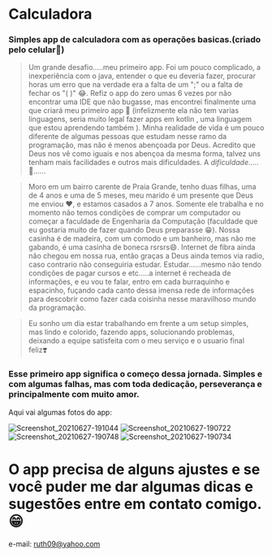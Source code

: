# Calculadora
### Simples app de calculadora com as operações basicas.(criado pelo celular📱)


> Um grande desafio.....meu primeiro app. Foi um pouco complicado, a inexperiência com o java, entender o que eu deveria fazer, procurar horas um erro que na verdade era a falta de um ";" ou a falta de fechar os "( )" 😂. Refiz o app do zero umas 6 vezes por não encontrar uma IDE que não bugasse, mas encontrei finalmente uma que criará meu primeiro app 🥰 (infelizmente ela não tem varias linguagens, seria muito legal fazer apps em kotlin , uma linguagem que estou aprendendo também ). Minha realidade de vida é um pouco diferente de algumas pessoas que estudam nesse ramo da programação, mas não é menos abençoada por Deus. Acredito que Deus nos vê como iguais e nos abençoa da mesma forma, talvez uns tenham mais facilidades e outros mais dificuldades. A *dificuldade*.....🤔......

> Moro em um bairro carente de Praia Grande, tenho duas filhas, uma de 4 anos e uma de 5 meses, meu marido é um presente que Deus me enviou ❤️, e estamos casados a 7 anos. Somente ele trabalha e no momento não temos condições de comprar um computador ou começar a faculdade de Engenharia da Computação (faculdade que eu gostaria muito de fazer quando Deus preparasse 😁). Nossa casinha é de madeira, com um comodo e um banheiro, mas não me gabando, é uma casinha de boneca rsrsrs😄. Internet de fibra ainda não chegou em nossa rua, então graças a Deus ainda temos via radio, caso contrario não conseguiria estudar. Estudar......mesmo não tendo condições de pagar cursos e etc.....a internet é recheada de informações, e eu vou te falar, entro em cada burraquinho e espacinho, fuçando cada canto dessa imensa rede de informações para descobrir como fazer cada coisinha nesse maravilhoso mundo da programação.

> Eu sonho um dia estar trabalhando em frente a um setup simples, mas lindo e colorido, fazendo apps, solucionando problemas, deixando a equipe satisfeita com o meu serviço e o usuario final feliz❣️

### Esse primeiro app significa o começo dessa jornada. Simples e com algumas falhas, mas com toda dedicação, perseverança e principalmente com muito amor.

Aqui vai algumas fotos do app:

![Screenshot_20210627-191044](Screenshot_20210627-191044.png)
![Screenshot_20210627-190722](Screenshot_20210627-190722.png)
![Screenshot_20210627-190748](Screenshot_20210627-190748.png)
![Screenshot_20210627-190734](Screenshot_20210627-190734.png)

# O app precisa de alguns ajustes e se você puder me dar algumas dicas e sugestões entre em contato comigo.😁
e-mail: ruth09@yahoo.com
